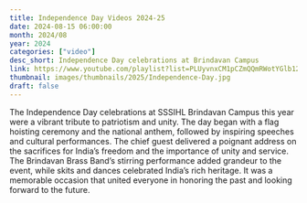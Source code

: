 ```yaml
---
title: Independence Day Videos 2024-25
date: 2024-08-15 06:00:00
month: 2024/08
year: 2024
categories: ["video"]
desc_short: Independence Day celebrations at Brindavan Campus 
link: https://www.youtube.com/playlist?list=PLUyvnxCM1pCZmQQmRWotYGlb12cFPdQxn
thumbnail: images/thumbnails/2025/Independence-Day.jpg 
draft: false
---
```


 The Independence Day celebrations at SSSIHL Brindavan Campus this year were a vibrant tribute to patriotism and unity. The day began with a flag hoisting ceremony and the national anthem, followed by inspiring speeches and cultural performances. The chief guest delivered a poignant address on the sacrifices for India’s freedom and the importance of unity and service. The Brindavan Brass Band’s stirring performance added grandeur to the event, while skits and dances celebrated India’s rich heritage. It was a memorable occasion that united everyone in honoring the past and looking forward to the future.